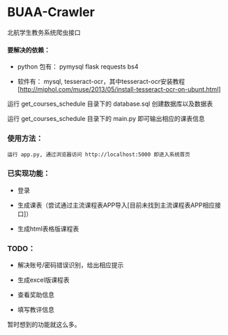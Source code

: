 # BUAA-Crawler
北航学生教务系统爬虫接口

#### 要解决的依赖：

- python 包有： pymysql flask requests bs4

- 软件有： mysql, tesseract-ocr，其中tesseract-ocr安装教程[http://miphol.com/muse/2013/05/install-tesseract-ocr-on-ubunt.html]

运行 get_courses_schedule 目录下的 database.sql 创建数据库以及数据表

运行 get_courses_schedule 目录下的 main.py 即可输出相应的课表信息

### 使用方法：
	运行 app.py, 通过浏览器访问 http://localhost:5000 即进入系统首页
### 已实现功能：

- 登录

- 生成课表（尝试通过主流课程表APP导入[目前未找到主流课程表APP相应接口]）

- 生成html表格版课程表

### TODO：

- 解决账号/密码错误识别，给出相应提示

- 生成excel版课程表

- 查看奖助信息

- 填写教评信息

暂时想到的功能就这么多。

